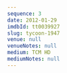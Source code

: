 ```yaml
---
sequence: 3
date: 2012-01-29
imdbId: tt0039927
slug: tycoon-1947
venue: null
venueNotes: null
medium: TCM HD
mediumNotes: null
---
```


